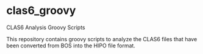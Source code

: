 # clas6_groovy
CLAS6 Analysis Groovy Scripts 

This repository contains groovy scripts to analyze the CLAS6 files that have been converted from BOS into the HIPO file format.
